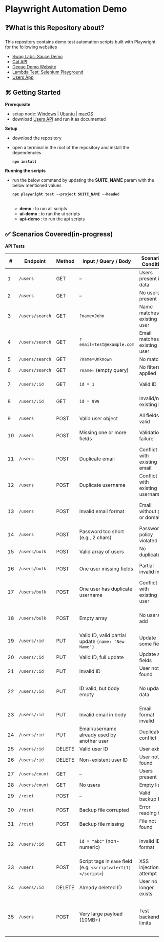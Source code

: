 # Playwright Automation Demo
## ❓What is this Repository about?
This repository contains demo test automation scripts built with Playwright for the following websites
  - [Swag Labs: Sauce Demo](http://saucedemo.com)
  - [Cat API](http://thecatapi.com)
  - [Deque Demo Website](https://dequeuniversity.com/demo/)
  - [Lambda Test: Selenium Playground](https://www.lambdatest.com/selenium-playground)
  - [Users App](http://github.com/Srinivasaimandi/users-app-demo)

## ⌘ Getting Started
**Prerequisite**
- setup node: [Windows][1] | [Ubuntu][2] | [macOS][3]
- download [Users API](http://github.com/Srinivasaimandi/express-api-demo) and run it as documented

**Setup**
- download the repository
- open a terminal in the root of the repository and install the dependencies

    **```npm install```**

**Running the scripts**
- run the below command by updating the **SUITE_NAME** param with the below mentioned values  

  **```npx playwright test --project SUITE_NAME --headed```**  
  <br>
  - **demo** : to run all scripts
  - **ui-demo** : to run the ui scripts
  - **api-demo** : to run the api scripts  

## ✅ Scenarios Covered(in-progress)

**API Tests**

| #  | Endpoint                     | Method | Input / Query / Body                                                                  | Scenario / Condition                                      | Expected Result                                               | Status Code |
|----|------------------------------|--------|----------------------------------------------------------------------------------------|------------------------------------------------------------|----------------------------------------------------------------|-------------|
| 1  | `/users`                    | GET    | –                                                                                      | Users present in data                                       | List of users returned                                         | 200         |
| 2  | `/users`                    | GET    | –                                                                                      | No users present                                            | Empty list                                                     | 204         |
| 3  | `/users/search`            | GET    | `?name=John`                                                                           | Name matches existing user                                  | List of users with "John" in name                             | 200         |
| 4  | `/users/search`            | GET    | `?email=test@example.com`                                                              | Email matches existing user                                 | User(s) with matching email                                   | 200         |
| 5  | `/users/search`            | GET    | `?name=Unknown`                                                                         | No match                                                    | Empty list                                                     | 204         |
| 6  | `/users/search`            | GET    | `?name=` (empty query)                                                                 | No filters applied                                          | All users                                                      | 200         |
| 7  | `/users/:id`               | GET    | `id = 1`                                                                               | Valid ID                                                    | Specific user object                                           | 200         |
| 8  | `/users/:id`               | GET    | `id = 999`                                                                             | Invalid/non-existing ID                                     | User not found message                                         | 404         |
| 9  | `/users`                   | POST   | Valid user object                                                                      | All fields valid                                            | New user created                                               | 201         |
| 10 | `/users`                   | POST   | Missing one or more fields                                                             | Validation failure                                          | Error: All fields required                                     | 400         |
| 11 | `/users`                   | POST   | Duplicate email                                                                        | Conflict with existing email                                | Error: Email already exists                                    | 400         |
| 12 | `/users`                   | POST   | Duplicate username                                                                     | Conflict with existing username                             | Error: Username already exists                                 | 400         |
| 13 | `/users`                   | POST   | Invalid email format                                                                   | Email without @ or domain                                   | Error or validation failure (if enforced)                      | 400         |
| 14 | `/users`                   | POST   | Password too short (e.g., 2 chars)                                                     | Password policy violated                                    | Validation error (if implemented)                              | 400         |
| 15 | `/users/bulk`              | POST   | Valid array of users                                                                   | No duplicates                                               | All users created                                              | 201         |
| 16 | `/users/bulk`              | POST   | One user missing fields                                                                | Partial invalid input                                       | Error: All fields required                                     | 400         |
| 17 | `/users/bulk`              | POST   | One user has duplicate username                                                        | Conflict with existing user                                 | Error: Username already exists                                 | 400         |
| 18 | `/users/bulk`              | POST   | Empty array                                                                            | No users to add                                             | No action, error or 201 depending on logic                     | 400 / 201   |
| 19 | `/users/:id`               | PUT    | Valid ID, valid partial update `{name: "New Name"}`                                   | Update some fields                                          | Updated user object                                            | 200         |
| 20 | `/users/:id`               | PUT    | Valid ID, full update                                                                  | Update all fields                                           | Updated user                                                   | 200         |
| 21 | `/users/:id`               | PUT    | Invalid ID                                                                             | User not found                                              | Error: User not found                                          | 404         |
| 22 | `/users/:id`               | PUT    | ID valid, but body empty                                                               | No update data                                              | Original data preserved or updated with no-op                  | 200         |
| 23 | `/users/:id`               | PUT    | Invalid email in body                                                                  | Email format invalid                                        | Validation error (if enforced)                                 | 400         |
| 24 | `/users/:id`               | PUT    | Email/username already used by another user                                            | Duplicate conflict                                           | Error: already exists                                          | 400         |
| 25 | `/users/:id`               | DELETE | Valid user ID                                                                          | User exists                                                 | User deleted                                                   | 204         |
| 26 | `/users/:id`               | DELETE | Non-existent user ID                                                                   | User not found                                              | Error: User not found                                          | 404         |
| 27 | `/users/count`             | GET    | –                                                                                      | Users present                                               | JSON `{count: N}`                                              | 200         |
| 28 | `/users/count`             | GET    | No users                                                                               | Empty list                                                  | `{count: 0}`                                                   | 200         |
| 29 | `/reset`                   | POST   | –                                                                                      | Valid backup file                                           | Data reset                                                     | 200         |
| 30 | `/reset`                   | POST   | Backup file corrupted                                                                  | Error reading file                                          | Internal Server Error                                          | 500         |
| 31 | `/reset`                   | POST   | Backup file missing                                                                    | File not found                                              | Internal Server Error                                          | 500         |
| 32 | `/users/:id`               | GET    | `id = "abc"` (non-numeric)                                                             | Invalid ID format                                           | Error or 404 (depending on parse logic)                        | 404         |
| 33 | `/users`                   | POST   | Script tags in `name` field (e.g. `<script>alert(1)</script>`)                         | XSS injection attempt                                       | Input sanitized or stored safely                               | 201 (or filtered) |
| 34 | `/users/:id`               | DELETE | Already deleted ID                                                                     | User no longer exists                                       | 404 Not Found                                                  | 404         |
| 35 | `/users`                   | POST   | Very large payload (10MB+)                                                             | Test backend limits                                         | Request rejected or accepted based on backend size config      | 413 / 201   |


[1]:https://www.geeksforgeeks.org/install-node-js-on-windows/
[2]:https://www.geeksforgeeks.org/installation-of-node-js-on-linux/
[3]:https://www.geeksforgeeks.org/how-to-install-nodejs-on-macos/
